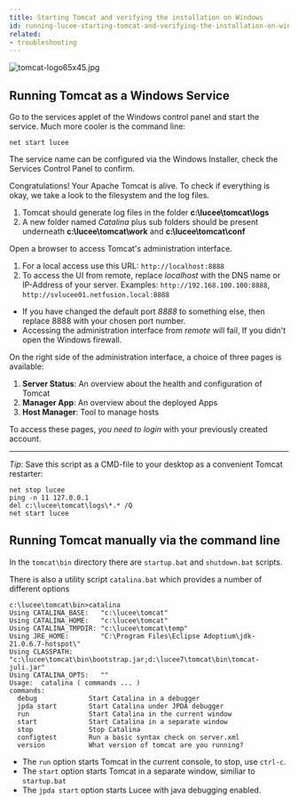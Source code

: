 ```yaml
---
title: Starting Tomcat and verifying the installation on Windows
id: running-lucee-starting-tomcat-and-verifying-the-installation-on-windows
related:
- troubleshooting
---
```


![tomcat-logo65x45.jpg](https://bitbucket.org/repo/rX87Rq/images/1093758943-tomcat-logo65x45.jpg)

## Running Tomcat as a Windows Service

Go to the services applet of the Windows control panel and start the service. Much more cooler is the command line:

```
net start lucee
```

The service name can be configured via the Windows Installer, check the Services Control Panel to confirm.

Congratulations! Your Apache Tomcat is alive. To check if everything is okay, we take a look to the filesystem and the log files.

1. Tomcat should generate log files in the folder **c:\lucee\tomcat\logs**
2. A new folder named *Catalina* plus sub folders should be present underneath **c:\lucee\tomcat\work** and **c:\lucee\tomcat\conf**

Open a browser to access Tomcat's administration interface.

1. For a local access use this URL: `http://localhost:8888`
2. To access the UI from remote, replace *localhost* with the DNS name or IP-Address of your server.
Examples: `http://192.168.100.100:8888`, `http://svlucee01.netfusion.local:8888`

* If you have changed the default port *8888* to something else, then replace 8888 with your chosen port number.
* Accessing the administration interface from *remote* will fail, If you didn't open the Windows firewall.

On the right side of the administration interface, a choice of three pages is available:

1. **Server Status**: An overview about the health and configuration of Tomcat
2. **Manager App**: An overview about the deployed Apps
3. **Host Manager**: Tool to manage hosts

To access these pages, *you need to login* with your previously created account.

- - -

*Tip*: Save this script as a CMD-file to your desktop as a convenient Tomcat restarter:

```
net stop lucee
ping -n 11 127.0.0.1
del c:\lucee\tomcat\logs\*.* /Q
net start lucee
```

## Running Tomcat manually via the command line

In the `tomcat\bin` directory there are `startup.bat` and `shutdown.bat` scripts.

There is also a utility script `catalina.bat` which provides a number of different options

```
c:\lucee\tomcat\bin>catalina
Using CATALINA_BASE:   "c:\lucee\tomcat"
Using CATALINA_HOME:   "c:\lucee\tomcat"
Using CATALINA_TMPDIR: "c:\lucee\tomcat\temp"
Using JRE_HOME:        "C:\Program Files\Eclipse Adoptium\jdk-21.0.6.7-hotspot\"
Using CLASSPATH:       "c:\lucee\tomcat\bin\bootstrap.jar;d:\lucee7\tomcat\bin\tomcat-juli.jar"
Using CATALINA_OPTS:   ""
Usage:  catalina ( commands ... )
commands:
  debug             Start Catalina in a debugger
  jpda start        Start Catalina under JPDA debugger
  run               Start Catalina in the current window
  start             Start Catalina in a separate window
  stop              Stop Catalina
  configtest        Run a basic syntax check on server.xml
  version           What version of tomcat are you running?
```

- The `run` option starts Tomcat in the current console, to stop, use `ctrl-c`.
- The `start` option starts Tomcat in a separate window, similiar to `startup.bat`
- The `jpda start` option starts Lucee with java debugging enabled.